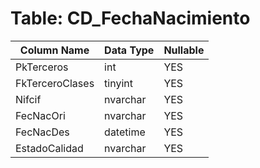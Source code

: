 # Table: CD_FechaNacimiento

| Column Name | Data Type | Nullable |
|-------------|-----------|----------|
| PkTerceros | int | YES |
| FkTerceroClases | tinyint | YES |
| Nifcif | nvarchar | YES |
| FecNacOri | nvarchar | YES |
| FecNacDes | datetime | YES |
| EstadoCalidad | nvarchar | YES |
